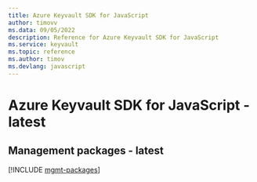 ```yaml
---
title: Azure Keyvault SDK for JavaScript
author: timovv
ms.data: 09/05/2022
description: Reference for Azure Keyvault SDK for JavaScript
ms.service: keyvault
ms.topic: reference
ms.author: timov
ms.devlang: javascript
---
```

# Azure Keyvault SDK for JavaScript - latest

## Management packages - latest
[!INCLUDE [mgmt-packages](keyvault-mgmt-index.md)]